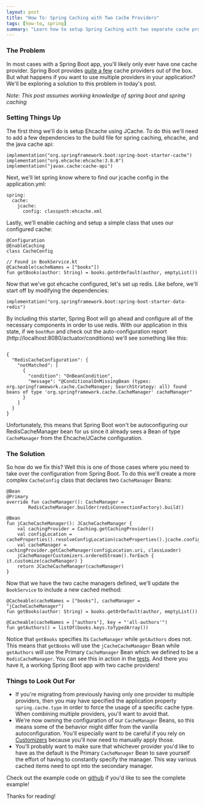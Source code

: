 ```yaml
---
layout: post
title: "How To: Spring Caching with Two Cache Providers"
tags: [how-to, spring]
summary: "Learn how to setup Spring Caching with two separate cache providers (redis and ehcache)"
---
```


### The Problem
In most cases with a Spring Boot app, you'll likely only ever have one cache provider. Spring Boot provides [quite a few](https://docs.spring.io/spring-boot/docs/current/reference/html/boot-features-caching.html#boot-features-caching-provider) cache providers out of the box. But what happens if you want to use multiple providers in your application? We'll be exploring a solution to this problem in today's post. 

_Note: This post assumes working knowledge of spring boot and spring caching_

### Setting Things Up
The first thing we'll do is setup Ehcache using JCache. To do this we'll need to add a few dependencies to the build file for spring caching, ehcache, and the java cache api:

<pre><code class="language-kotlin">implementation("org.springframework.boot:spring-boot-starter-cache")
implementation("org.ehcache:ehcache:3.8.0")
implementation("javax.cache:cache-api")</code></pre>

Next, we'll let spring know where to find our jcache config in the application.yml:

<pre><code class="language-yaml">spring:
  cache:
    jcache:
      config: classpath:ehcache.xml</code></pre>

Lastly, we'll enable caching and setup a simple class that uses our configured cache:

<pre><code class="language-kotlin">@Configuration
@EnableCaching 
class CacheConfig

// Found in BookService.kt
@Cacheable(cacheNames = ["books"])
fun getBooks(author: String) = books.getOrDefault(author, emptyList())
</code></pre>

Now that we've got ehcache configured, let's set up redis. Like before, we'll start off by modifying the dependencies:

<pre><code class="language-kotlin">implementation("org.springframework.boot:spring-boot-starter-data-redis")</code></pre>

By including this starter, Spring Boot will go ahead and configure all of the necessary components in order to use redis. With our application in this state, if we `bootRun` and check out the auto-configuration report (http://localhost:8080/actuator/conditions) we'll see something like this:

<pre><code class="language-javascript">
{
  "RedisCacheConfiguration": {
    "notMatched": [
      {
        "condition": "OnBeanCondition",
        "message": "@ConditionalOnMissingBean (types: org.springframework.cache.CacheManager; SearchStrategy: all) found beans of type 'org.springframework.cache.CacheManager' cacheManager"
      }
    ]
  }
}
</code></pre>

Unfortunately, this means that Spring Boot won't be autoconfiguring our RedisCacheManager bean for us since it already sees a Bean of type `CacheManager` from the Ehcache/JCache configuration. 

### The Solution
So how do we fix this? Well this is one of those cases where you need to take over the configuration from Spring Boot. To do this we'll create a more complex `CacheConfig` class that declares two `CacheManager` Beans:

<pre><code class="language-kotlin">@Bean
@Primary
override fun cacheManager(): CacheManager =
        RedisCacheManager.builder(redisConnectionFactory).build()

@Bean
fun jCacheCacheManager(): JCacheCacheManager {
    val cachingProvider = Caching.getCachingProvider()
    val configLocation = cacheProperties().resolveConfigLocation(cacheProperties().jcache.config)
    val cacheManager = cachingProvider.getCacheManager(configLocation.uri, classLoader)
    jCacheManagerCustomizers.orderedStream().forEach { it.customize(cacheManager) }
    return JCacheCacheManager(cacheManager)
}
</code></pre>

Now that we have the two cache managers defined, we'll update the `BookService` to include a new cached method:

<pre><code class="language-kotlin">@Cacheable(cacheNames = ["books"], cacheManager = "jCacheCacheManager")
fun getBooks(author: String) = books.getOrDefault(author, emptyList())

@Cacheable(cacheNames = ["authors"], key = "'all-authors'")
fun getAuthors() = listOf(books.keys.toTypedArray())
</code></pre>

Notice that `getBooks` specifies its `CacheManager` while `getAuthors` does not. This means that `getBooks` will use the `jCacheCacheManager` Bean while `getAuthors` will use the Primary `CacheManager` Bean which we defined to be a `RedisCacheManager`. You can see this in action in the [tests](https://github.com/lumberjackdev/spring-caching-with-multiple-providers/blob/master/src/test/kotlin/com/lumberjackdev/caching/demo/service/BookServiceTests.kt). And there you have it, a working Spring Boot app with two cache providers!

### Things to Look Out For
* If you're migrating from previously having only one provider to multiple providers, then you may have specified the application property `spring.cache.type` in order to force the usage of a specific cache type. When combining multiple providers, you'll want to avoid that. 
* We're now owning the configuration of our `CacheManager` Beans, so this means some of the behavior might differ from the vanilla autoconfiguration. You'll especially want to be careful if you rely on [Customizers](https://docs.spring.io/spring-boot/docs/current/api/org/springframework/boot/autoconfigure/cache/CacheManagerCustomizer.html) because you'll now need to manually apply those.
* You'll probably want to make sure that whichever provider you'd like to have as the default is the Primary `CacheManager` Bean to save yourself the effort of having to constantly specify the manager. This way various cached items need to opt into the secondary manager.

Check out the example code on [github](https://github.com/lumberjackdev/spring-caching-with-multiple-providers) if you'd like to see the complete example!

Thanks for reading!
